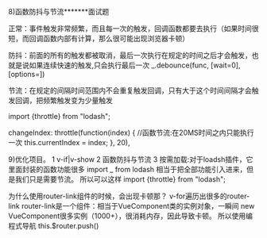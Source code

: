 
8)函数防抖与节流*******面试题

正常：事件触发非常频繁，而且每一次的触发，回调函数都要去执行（如果时间很短，而回调函数内部有计算，那么很可能出现浏览器卡顿）

防抖：前面的所有的触发都被取消，最后一次执行在规定的时间之后才会触发，也就是说如果连续快速的触发,只会执行最后一次
_.debounce(func, [wait=0], [options=])

节流：在规定的间隔时间范围内不会重复触发回调，只有大于这个时间间隔才会触发回调，把频繁触发变为少量触发

import {throttle} from "lodash";

  changeIndex: throttle(function(index) {
      //函数节流:在20MS时间之内只能执行一次
      this.currentIndex = index;
    }, 20),




9)优化项目。
1 v-if|v-show
2 函数防抖与节流
3 按需加载:对于loadsh插件，它里面封装的函数功能很多
import _ from lodash 相当于把全部功能引入进来，但是我们只是需要节流。
所以可以这样
import {throttle} from "lodash";




为什么使用router-link组件的时候，会出现卡顿那？
v-for遍历出很多的router-link
router-link是一个组件：相当于VueComponent类的实例对象，一瞬间
new VueComponent很多实例（1000+），很消耗内存，因此导致卡顿。
所以使用编程式导航 this.$router.push()














































